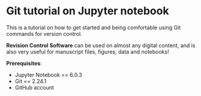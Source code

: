 
# Git tutorial on Jupyter notebook

This is a tutorial on how to get started and being comfortable using Git commands for version control.

**Revision Control Software** can be used on almost any digital content, and is also very useful for manuscript files, figures, data and notebooks!

**Prerequisites**:
- Jupyter Notebook == 6.0.3
- Git == 2.24.1
- GitHub account

